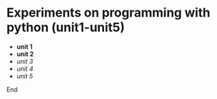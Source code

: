 # Experiments on programming with python (unit1-unit5)
* **unit 1**
* **unit 2**
* *unit 3*
* *unit 4*
* *unit 5*


End
